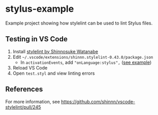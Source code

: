 # stylus-example

Example project showing how stylelint can be used to lint Stylus files.

## Testing in VS Code

1. Install [stylelint by Shinnosuke Watanabe](https://marketplace.visualstudio.com/items?itemName=shinnn.stylelint)
2. Edit `~/.vscode/extensions/shinnn.stylelint-0.43.0/package.json`
	- In `activationEvents`, add `"onLanguage:stylus",` ([see example](https://github.com/tannerhodges/vscode-stylelint/blob/39febe2225dfec149bf20c2c8546bf19e2766802/package.json#L43))
3. Reload VS Code
4. Open `test.styl` and view linting errors

## References

For more information, see https://github.com/shinnn/vscode-stylelint/pull/245
